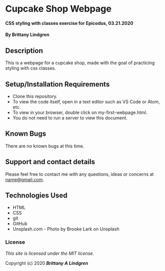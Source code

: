 # Cupcake Shop Webpage

#### CSS styling with classes exercise for Epicodus, 03.21.2020

#### By Brittany Lindgren

## Description

This is a webpage for a cupcake shop, made with the goal of practicing styling with css classes. 

## Setup/Installation Requirements

* Clone this repository.
* To view the code itself, open in a text editor such as VS Code or Atom, etc.
* To view in your browser, double click on my-first-webpage.html.
* You do not need to run a server to view this document.

## Known Bugs

There are no known bugs at this time.

## Support and contact details

Please feel free to contact me with any questions, ideas or concerns at name@gmail.com.

## Technologies Used

* HTML
* CSS
* git
* GitHub
* Unsplash.com - Photo by Brooke Lark on Unsplash

### License

*This site is licensed under the MIT license.*

Copyright (c) 2020 **_Brittany A Lindgren_**